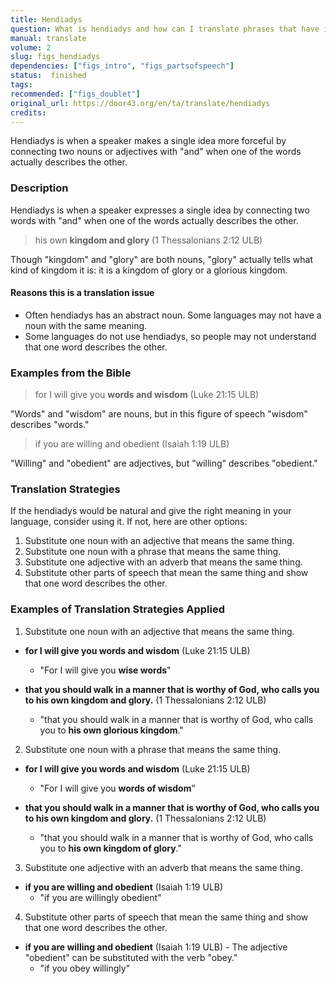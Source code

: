 ```yaml
---
title: Hendiadys
question: What is hendiadys and how can I translate phrases that have it?
manual: translate
volume: 2
slug: figs_hendiadys
dependencies: ["figs_intro", "figs_partsofspeech"]
status:  finished
tags: 
recommended: ["figs_doublet"]
original_url: https://door43.org/en/ta/translate/hendiadys
credits: 
---
```

Hendiadys is when a speaker makes a single idea more forceful by connecting two nouns or adjectives with "and" when one of the words actually describes the other.

### Description

Hendiadys is when a speaker expresses a single idea by connecting two words with "and" when one of the words actually describes the other.
>his own __kingdom and glory__ (1 Thessalonians 2:12 ULB)

Though "kingdom" and "glory" are both nouns, "glory" actually tells what kind of kingdom it is: it is a kingdom of glory or a glorious kingdom.

#### Reasons this is a translation issue

  * Often hendiadys has an abstract noun. Some languages may not have a noun with the same meaning.
  * Some languages do not use hendiadys, so people may not understand that one word describes the other. 

### Examples from the Bible

>for I will give you __words and wisdom__ (Luke 21:15 ULB)

"Words" and "wisdom" are nouns, but in this figure of speech "wisdom" describes "words."
>if you are willing and obedient (Isaiah 1:19 ULB)

"Willing" and "obedient" are adjectives, but "willing" describes "obedient."

### Translation Strategies

If the hendiadys would be natural and give the right meaning in your language, consider using it. If not, here are other options:

  1. Substitute one noun with an adjective that means the same thing.
  1. Substitute one noun with a phrase that means the same thing.
  1. Substitute one adjective with an adverb that means the same thing. 
  1. Substitute other parts of speech that mean the same thing and show that one word describes the other.

### Examples of Translation Strategies Applied

1. Substitute one noun with an adjective that means the same thing.

  * **for I will give you __words and wisdom__** (Luke 21:15 ULB)
      * "For I will give you __wise words__"

  * **that you should walk in a manner that is worthy of God, who calls you to __his own kingdom and glory__.**  (1 Thessalonians 2:12 ULB)
      * "that you should walk in a manner that is worthy of God, who calls you to __his own glorious kingdom__."

2. Substitute one noun with a phrase that means the same thing.

  * **for I will give you __words and wisdom__** (Luke 21:15 ULB)
      * "For I will give you __words of wisdom__"

  * **that you should walk in a manner that is worthy of God, who calls you to __his own kingdom and glory__.**  (1 Thessalonians 2:12 ULB)
      * "that you should walk in a manner that is worthy of God, who calls you to __his own kingdom of glory__."

3. Substitute one adjective with an adverb that means the same thing. 

  * **if you are willing and obedient** (Isaiah 1:19 ULB)
      * "if you are willingly obedient"

4. Substitute other parts of speech that mean the same thing and show that one word describes the other.

  * **if you are willing and obedient** (Isaiah 1:19 ULB) - The adjective "obedient" can be substituted with the verb "obey."
      * "if you obey willingly"



